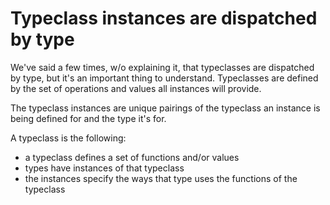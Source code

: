 # Typeclass instances are dispatched by type

We've said a few times, w/o explaining it, that typeclasses are 
dispatched by type, but it's an important thing to understand. 
Typeclasses are defined by the set of operations and values all instances
will provide. 

The typeclass instances are unique pairings of the typeclass an instance is
being defined for and the type it's for.

A typeclass is the following:
+ a typeclass defines a set of functions and/or values
+ types have instances of that typeclass
+ the instances specify the ways that type uses the functions of the typeclass

